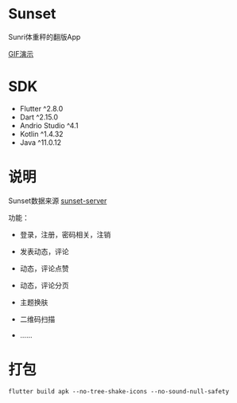 # Sunset

Sunri体重秤的翻版App

[GIF演示](https://i.postimg.cc/fR5cPdtN/sunset.gif)

# SDK
- Flutter ^2.8.0
- Dart ^2.15.0
- Andrio Studio ^4.1
- Kotlin ^1.4.32
- Java ^11.0.12

# 说明

Sunset数据来源 [sunset-server](https://github.com/dlongs49/sunset-server)

功能：

- 登录，注册，密码相关，注销

- 发表动态，评论
- 动态，评论点赞
- 动态，评论分页
- 主题换肤
- 二维码扫描
- ......



# 打包

 `flutter build apk --no-tree-shake-icons --no-sound-null-safety`

